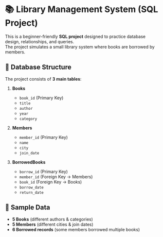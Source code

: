 # 📚 Library Management System (SQL Project)

This is a beginner-friendly **SQL project** designed to practice database design, relationships, and queries.  
The project simulates a small library system where books are borrowed by members.  



## 📌 Database Structure

The project consists of **3 main tables**:

1. **Books**
   - `book_id` (Primary Key)
   - `title`
   - `author`
   - `year`
   - `category`

2. **Members**
   - `member_id` (Primary Key)
   - `name`
   - `city`
   - `join_date`

3. **BorrowedBooks**
   - `borrow_id` (Primary Key)
   - `member_id` (Foreign Key → Members)
   - `book_id` (Foreign Key → Books)
   - `borrow_date`
   - `return_date`



## 📝 Sample Data

- **5 Books** (different authors & categories)  
- **5 Members** (different cities & join dates)  
- **6 Borrowed records** (some members borrowed multiple books)



